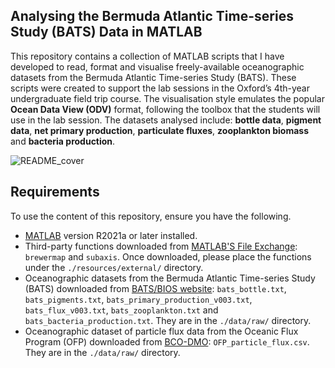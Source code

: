 ## Analysing the Bermuda Atlantic Time-series Study (BATS) Data in MATLAB

This repository contains a collection of MATLAB scripts that I have developed to read, format and visualise freely-available oceanographic datasets from the Bermuda Atlantic Time-series Study (BATS). These scripts were created to support the lab sessions in the Oxford’s 4th-year undergraduate field trip course. The visualisation style emulates the popular **Ocean Data View (ODV)** format, following the toolbox that the students will use in the lab session. The datasets analysed include: **bottle data**, **pigment data**, **net primary production**, **particulate fluxes**, **zooplankton biomass** and **bacteria production**.

![README_cover](https://github.com/user-attachments/assets/98435e8c-5a95-4f37-9db2-b666eb852ac2)

## Requirements

To use the content of this repository, ensure you have the following.
- [MATLAB](https://mathworks.com/products/matlab.html) version R2021a or later installed.
- Third-party functions downloaded from [MATLAB'S File Exchange](https://mathworks.com/matlabcentral/fileexchange/): `brewermap` and `subaxis`. Once downloaded, please place the functions under the `./resources/external/` directory.
- Oceanographic datasets from the Bermuda Atlantic Time-series Study (BATS) downloaded from [BATS/BIOS website](https://bats.bios.asu.edu/bats-data/): `bats_bottle.txt`, `bats_pigments.txt`, `bats_primary_production_v003.txt`, `bats_flux_v003.txt`, `bats_zooplankton.txt` and `bats_bacteria_production.txt`. They are in the `./data/raw/` directory.
- Oceanographic dataset of particle flux data from the Oceanic Flux Program (OFP) downloaded from [BCO-DMO](https://www.bco-dmo.org/dataset/704722): `OFP_particle_flux.csv`. They are in the `./data/raw/` directory.